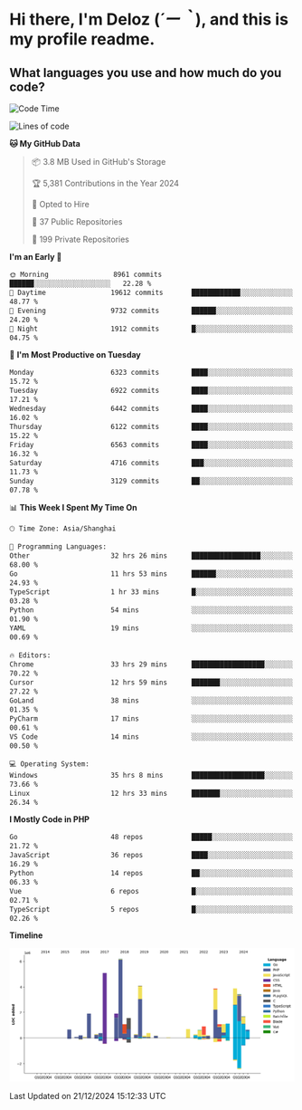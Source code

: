 # **Hi there, I'm Deloz (*´ー｀*), and this is my profile readme.**

## **What languages you use and how much do you code?**

<!--START_SECTION:waka-->
![Code Time](http://img.shields.io/badge/Code%20Time-5%2C326%20hrs%2017%20mins-blue)

![Lines of code](https://img.shields.io/badge/From%20Hello%20World%20I%27ve%20Written-43.9%20million%20lines%20of%20code-blue)

**🐱 My GitHub Data** 

> 📦 3.8 MB Used in GitHub's Storage 
 > 
> 🏆 5,381 Contributions in the Year 2024
 > 
> 💼 Opted to Hire
 > 
> 📜 37 Public Repositories 
 > 
> 🔑 199 Private Repositories 
 > 
**I'm an Early 🐤** 

```text
🌞 Morning                8961 commits        ██████░░░░░░░░░░░░░░░░░░░   22.28 % 
🌆 Daytime                19612 commits       ████████████░░░░░░░░░░░░░   48.77 % 
🌃 Evening                9732 commits        ██████░░░░░░░░░░░░░░░░░░░   24.20 % 
🌙 Night                  1912 commits        █░░░░░░░░░░░░░░░░░░░░░░░░   04.75 % 
```
📅 **I'm Most Productive on Tuesday** 

```text
Monday                   6323 commits        ████░░░░░░░░░░░░░░░░░░░░░   15.72 % 
Tuesday                  6922 commits        ████░░░░░░░░░░░░░░░░░░░░░   17.21 % 
Wednesday                6442 commits        ████░░░░░░░░░░░░░░░░░░░░░   16.02 % 
Thursday                 6122 commits        ████░░░░░░░░░░░░░░░░░░░░░   15.22 % 
Friday                   6563 commits        ████░░░░░░░░░░░░░░░░░░░░░   16.32 % 
Saturday                 4716 commits        ███░░░░░░░░░░░░░░░░░░░░░░   11.73 % 
Sunday                   3129 commits        ██░░░░░░░░░░░░░░░░░░░░░░░   07.78 % 
```


📊 **This Week I Spent My Time On** 

```text
🕑︎ Time Zone: Asia/Shanghai

💬 Programming Languages: 
Other                    32 hrs 26 mins      █████████████████░░░░░░░░   68.00 % 
Go                       11 hrs 53 mins      ██████░░░░░░░░░░░░░░░░░░░   24.93 % 
TypeScript               1 hr 33 mins        █░░░░░░░░░░░░░░░░░░░░░░░░   03.28 % 
Python                   54 mins             ░░░░░░░░░░░░░░░░░░░░░░░░░   01.90 % 
YAML                     19 mins             ░░░░░░░░░░░░░░░░░░░░░░░░░   00.69 % 

🔥 Editors: 
Chrome                   33 hrs 29 mins      ██████████████████░░░░░░░   70.22 % 
Cursor                   12 hrs 59 mins      ███████░░░░░░░░░░░░░░░░░░   27.22 % 
GoLand                   38 mins             ░░░░░░░░░░░░░░░░░░░░░░░░░   01.35 % 
PyCharm                  17 mins             ░░░░░░░░░░░░░░░░░░░░░░░░░   00.61 % 
VS Code                  14 mins             ░░░░░░░░░░░░░░░░░░░░░░░░░   00.50 % 

💻 Operating System: 
Windows                  35 hrs 8 mins       ██████████████████░░░░░░░   73.66 % 
Linux                    12 hrs 33 mins      ███████░░░░░░░░░░░░░░░░░░   26.34 % 
```

**I Mostly Code in PHP** 

```text
Go                       48 repos            █████░░░░░░░░░░░░░░░░░░░░   21.72 % 
JavaScript               36 repos            ████░░░░░░░░░░░░░░░░░░░░░   16.29 % 
Python                   14 repos            ██░░░░░░░░░░░░░░░░░░░░░░░   06.33 % 
Vue                      6 repos             █░░░░░░░░░░░░░░░░░░░░░░░░   02.71 % 
TypeScript               5 repos             █░░░░░░░░░░░░░░░░░░░░░░░░   02.26 % 
```



**Timeline**

![Lines of Code chart](https://raw.githubusercontent.com/deloz/deloz/main/assets/bar_graph.png)


 Last Updated on 21/12/2024 15:12:33 UTC
<!--END_SECTION:waka-->
